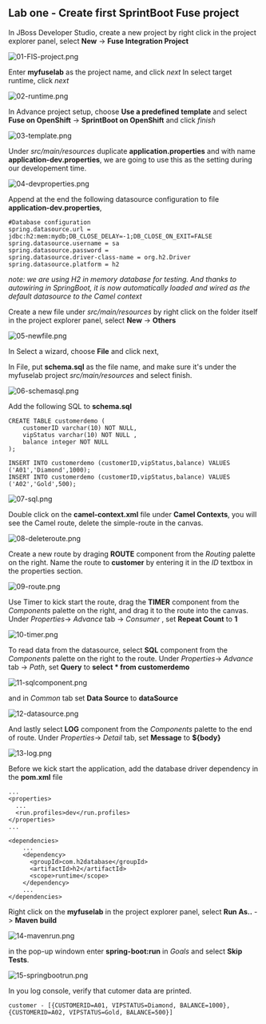 ## Lab one - Create first SprintBoot Fuse project
In JBoss Developer Studio, create a new project by right click in the project explorer panel, select **New** -> **Fuse Integration Project**

![01-FIS-project.png](./img/01-FIS-project.png)

Enter **myfuselab** as the project name, and click *next*
In select target runtime, click *next*

![02-runtime.png](./img/02-runtime.png)

In Advance project setup, choose **Use a predefined template** and select **Fuse on OpenShift** -> **SprintBoot on OpenShift** and click *finish*

![03-template.png](./img/03-template.png)

Under *src/main/resources* duplicate **application.properties** and with name **application-dev.properties**, we are going to use this as the setting during our developement time.

![04-devproperties.png](./img/04-devproperties.png)

Append at the end the following datasource configuration to file **application-dev.properties**,

```
#Database configuration
spring.datasource.url = jdbc:h2:mem:mydb;DB_CLOSE_DELAY=-1;DB_CLOSE_ON_EXIT=FALSE
spring.datasource.username = sa
spring.datasource.password = 
spring.datasource.driver-class-name = org.h2.Driver
spring.datasource.platform = h2
```
*note: we are using H2 in memory database for testing. And thanks to autowiring in SpringBoot, it is now automatically loaded and wired as the default datasource to the Camel context*

Create a new file under *src/main/resources* by right click on the folder itself in the project explorer panel, select **New** -> **Others**

![05-newfile.png](./img/05-newfile.png)

In Select a wizard, choose **File** and click next,

In File, put **schema.sql** as the file name, and make sure it's under the myfuselab project *src/main/resources* and select finish.

![06-schemasql.png](./img/06-schemasql.png)

Add the following SQL to **schema.sql**

```
CREATE TABLE customerdemo (
	customerID varchar(10) NOT NULL,
	vipStatus varchar(10) NOT NULL ,
	balance integer NOT NULL
);

INSERT INTO customerdemo (customerID,vipStatus,balance) VALUES ('A01','Diamond',1000);
INSERT INTO customerdemo (customerID,vipStatus,balance) VALUES ('A02','Gold',500);
```

![07-sql.png](./img/07-sql.png)

Double click on the **camel-context.xml** file under **Camel Contexts**, you will see the Camel route, delete the simple-route in the canvas.

![08-deleteroute.png](./img/08-deleteroute.png)

Create a new route by draging **ROUTE** component from the *Routing* palette on the right. Name the route to **customer** by entering it in the *ID* textbox in the properties section.

![09-route.png](./img/09-route.png)

Use Timer to kick start the route, drag the **TIMER** component from the *Components* palette on the right, and drag it to the route into the canvas. Under *Properties*-> *Advance* tab -> *Consumer* , set **Repeat Count** to **1**

![10-timer.png](./img/10-timer.png)

To read data from the datasource, select **SQL** component from the *Components* palette on the right to the route. Under *Properties*-> *Advance* tab -> *Path*, set **Query** to **select * from customerdemo** 

![11-sqlcomponent.png](./img/11-sqlcomponent.png)

and in *Common* tab set **Data Source** to **dataSource**

![12-datasource.png](./img/12-datasource.png)

And lastly select **LOG** component from the *Components* palette to the end of route. Under *Properties*-> *Detail* tab, set **Message** to **${body}**

![13-log.png](./img/13-log.png)

Before we kick start the application, add the database driver dependency in the **pom.xml** file

```
...
<properties>
  ...
  <run.profiles>dev</run.profiles>
</properties>
...

<dependencies>
	...
    <dependency>
      <groupId>com.h2database</groupId>
      <artifactId>h2</artifactId>
      <scope>runtime</scope>
    </dependency>
    ...
</dependencies>
```
Right click on the **myfuselab** in the project explorer panel, select **Run As..** -> **Maven build** 

![14-mavenrun.png](./img/14-mavenrun.png)

in the pop-up windown enter **spring-boot:run** in *Goals* and select **Skip Tests**.

![15-springbootrun.png](./img/15-springbootrun.png)

In you log console, verify that cutomer data are printed.
```
customer - [{CUSTOMERID=A01, VIPSTATUS=Diamond, BALANCE=1000}, {CUSTOMERID=A02, VIPSTATUS=Gold, BALANCE=500}]
```
